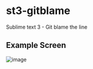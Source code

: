 # st3-gitblame
Sublime text 3 - Git blame the line


## Example Screen
![image](https://cloud.githubusercontent.com/assets/1134201/21066704/e98f7494-be5e-11e6-856f-472032ad5aab.png)
